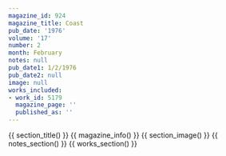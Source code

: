 ```yaml
---
magazine_id: 924
magazine_title: Coast
pub_date: '1976'
volume: '17'
number: 2
month: February
notes: null
pub_date1: 1/2/1976
pub_date2: null
image: null
works_included:
- work_id: 5179
  magazine_page: ''
  published_as: ''
---
```


{{ section_title() }}
{{ magazine_info() }}
{{ section_image() }}
{{ notes_section() }}
{{ works_section() }}
